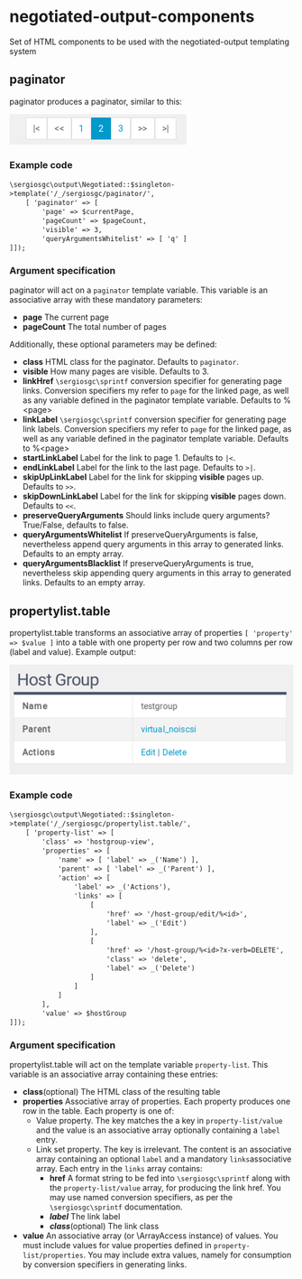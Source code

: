 # negotiated-output-components
Set of HTML components to be used with the negotiated-output templating system

## paginator
paginator produces a paginator, similar to this:

![propertylist.table example](docs/img/paginator.png)

### Example code

    \sergiosgc\output\Negotiated::$singleton->template('/_/sergiosgc/paginator/',
        [ 'paginator' => [
            'page' => $currentPage,
            'pageCount' => $pageCount,
            'visible' => 3,
            'queryArgumentsWhitelist' => [ 'q' ]
    ]]);

### Argument specification

paginator will act on a `paginator` template variable. This variable is an associative array with these mandatory parameters:

* **page** The current page
* **pageCount** The total number of pages

Additionally, these optional parameters may be defined:
* **class** HTML class for the paginator. Defaults to `paginator`.
* **visible** How many pages are visible. Defaults to 3.
* **linkHref** `\sergiosgc\sprintf` conversion specifier for generating page links. Conversion specifiers my refer to `page` for the linked page, as well as any variable defined in the paginator template variable. Defaults to %&lt;page&gt;
* **linkLabel** `\sergiosgc\sprintf` conversion specifier for generating page link labels. Conversion specifiers my refer to `page` for the linked page, as well as any variable defined in the paginator template variable. Defaults to %&lt;page&gt;
* **startLinkLabel** Label for the link to page 1. Defaults to `|<`.
* **endLinkLabel** Label for the link to the last page. Defaults to `>|`.
* **skipUpLinkLabel** Label for the link for skipping **visible** pages up. Defaults to `>>`.
* **skipDownLinkLabel** Label for the link for skipping **visible** pages down. Defaults to `<<`.
* **preserveQueryArguments** Should links include query arguments? True/False, defaults to false.
* **queryArgumentsWhitelist** If preserveQueryArguments is false, nevertheless append query arguments in this array to generated links. Defaults to an empty array.
* **queryArgumentsBlacklist** If preserveQueryArguments is true, nevertheless skip appending query arguments in this array to generated links. Defaults to an empty array.

## propertylist.table
propertylist.table transforms an associative array of properties `[ 'property' => $value ]` into a table with one property per row and two columns per row (label and value). Example output:

![propertylist.table example](docs/img/propertylist.table.png)

### Example code

    \sergiosgc\output\Negotiated::$singleton->template('/_/sergiosgc/propertylist.table/',
        [ 'property-list' => [
            'class' => 'hostgroup-view',
            'properties' => [
                'name' => [ 'label' => _('Name') ],
                'parent' => [ 'label' => _('Parent') ],
                'action' => [
                    'label' => _('Actions'),
                    'links' => [
                        [
                            'href' => '/host-group/edit/%<id>',
                            'label' => _('Edit')
                        ],
                        [
                            'href' => '/host-group/%<id>?x-verb=DELETE',
                            'class' => 'delete',
                            'label' => _('Delete')
                        ]
                    ]
                ]
            ],
            'value' => $hostGroup
    ]]);

### Argument specification

propertylist.table will act on the template variable `property-list`. This variable is an associative array containing these entries:
* **class**(optional) The HTML class of the resulting table
* **properties** Associative array of properties. Each property produces one row in the table. Each property is one of:
  * Value property. The key matches the a key in `property-list/value` and the value is an associative array optionally containing a `label` entry.
  * Link set property. The key is irrelevant. The content is an associative array containing an optional `label` and a mandatory `links`associative array. Each entry in the `links` array contains:
    * **href** A format string to be fed into `\sergiosgc\sprintf` along with the `property-list/value` array, for producing the link href. You may use named conversion specifiers, as per the `\sergiosgc\sprintf` documentation.
    * ***label*** The link label
    * ***class***(optional) The link class
* **value** An associative array (or \ArrayAccess instance) of values. You must include values for value properties defined in `property-list/properties`. You may include extra values, namely for consumption by conversion specifiers in generating links.

